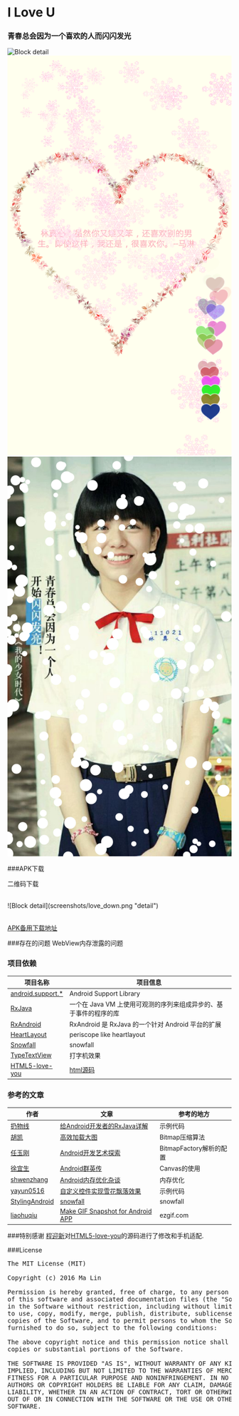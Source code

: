 # I Love U

### 青春总会因为一个喜欢的人而闪闪发光
![Block detail](screenshots/goodimg.gif "林真心，虽然你又矮又笨，还喜欢别的男生。即使这样，我还是，很喜欢你。")
![Block detail](screenshots/love.png "我的愿望，就是希望你的愿望里也有我")
![Block detail](screenshots/zhengxin.png "林真心，虽然你又矮又笨，还喜欢别的男生。即使这样，我还是，很喜欢你。")



###APK下载

二维码下载<br/>

<br/>
![Block detail](screenshots/love_down.png "detail")<br/>
<br/>

[APK备用下载地址](http://fir.im/iloveyou)<br/>


###存在的问题
WebView内存泄露的问题

### 项目依赖

项目名称 | 项目信息
------- | -------
[android.support.*](https://developer.android.com/tools/support-library/index.html) | Android Support Library
[RxJava](https://github.com/ReactiveX/RxJava) | 一个在 Java VM 上使用可观测的序列来组成异步的、基于事件的程序的库
[RxAndroid](https://github.com/ReactiveX/RxAndroid) | RxAndroid 是 RxJava 的一个针对 Android 平台的扩展
[HeartLayout](https://github.com/tyrantgit/HeartLayout)|periscope like heartlayout
[Snowfall](https://github.com/StylingAndroid/Snowfall)|snowfall
[TypeTextView](https://github.com/zmywly8866/TypeTextView)| 打字机效果
[HTML5-love-you](https://github.com/xuanfeng/HTML5-love-you)|[html源码](http://xuanfengge.com/demo/201409/love/)




### 参考的文章
作者 | 文章| 参考的地方
------- | -------| -------
[扔物线](https://github.com/rengwuxian) | [给Android开发者的RxJava详解](http://gank.io/post/560e15be2dca930e00da1083) | 示例代码
[胡凯](https://github.com/kesenhoo) | [ 高效加载大图](http://hukai.me/android-training-course-in-chinese/graphics/displaying-bitmaps/load-bitmap.html) | Bitmap压缩算法
[任玉刚](https://github.com/singwhatiwanna)|[Android开发艺术探索](https://item.jd.com/11760209.html) | BitmapFactory解析的配置
[徐宜生](https://github.com/xuyisheng)|[Android群英传](https://item.jd.com/11758334.html)| Canvas的使用
[shwenzhang](https://github.com/shwenzhang)|[Android内存优化杂谈](http://mp.weixin.qq.com/s?__biz=MzAwNDY1ODY2OQ==&mid=400656149&idx=1&sn=122b4f4965fafebf78ec0b4fce2ef62a&3rd=MzA3MDU4NTYzMw==&scene=6#rd)| 内存优化
[yayun0516](http://blog.csdn.net/yayun0516)|[自定义控件实现雪花飘落效果](http://blog.csdn.net/yayun0516/article/details/49488701)|示例代码
[StylingAndroid](https://github.com/StylingAndroid)|[snowfall](https://blog.stylingandroid.com/snowfall/)|snowfall
[liaohuqiu](https://github.com/liaohuqiu)|[Make GIF Snapshot for Android APP ](http://www.liaohuqiu.net/posts/make-gif-for-android-app/)|ezgif.com


###特别感谢
[程迎新](https://github.com/java7chen)对[HTML5-love-you](https://github.com/xuanfeng/HTML5-love-you)的源码进行了修改和手机适配.

###License
<pre>
The MIT License (MIT)

Copyright (c) 2016 Ma Lin

Permission is hereby granted, free of charge, to any person obtaining a copy
of this software and associated documentation files (the "Software"), to deal
in the Software without restriction, including without limitation the rights
to use, copy, modify, merge, publish, distribute, sublicense, and/or sell
copies of the Software, and to permit persons to whom the Software is
furnished to do so, subject to the following conditions:

The above copyright notice and this permission notice shall be included in all
copies or substantial portions of the Software.

THE SOFTWARE IS PROVIDED "AS IS", WITHOUT WARRANTY OF ANY KIND, EXPRESS OR
IMPLIED, INCLUDING BUT NOT LIMITED TO THE WARRANTIES OF MERCHANTABILITY,
FITNESS FOR A PARTICULAR PURPOSE AND NONINFRINGEMENT. IN NO EVENT SHALL THE
AUTHORS OR COPYRIGHT HOLDERS BE LIABLE FOR ANY CLAIM, DAMAGES OR OTHER
LIABILITY, WHETHER IN AN ACTION OF CONTRACT, TORT OR OTHERWISE, ARISING FROM,
OUT OF OR IN CONNECTION WITH THE SOFTWARE OR THE USE OR OTHER DEALINGS IN THE
SOFTWARE.

</pre>